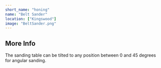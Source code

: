```yaml
---
short_name: "honing"
name: "Belt Sander"
location: ["Kingswood"]
image: "BeltSander.png"
---
```


## More Info

The sanding table can be tilted to any position between 0 and 45 degrees for angular sanding.
